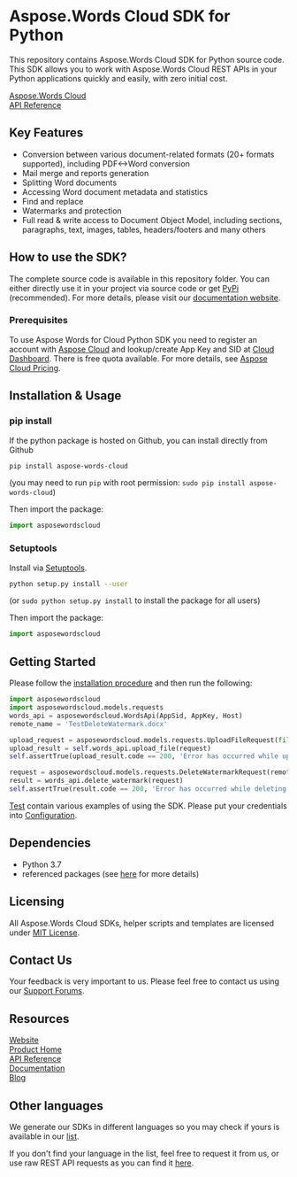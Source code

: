 # Aspose.Words Cloud SDK for Python
This repository contains Aspose.Words Cloud SDK for Python source code. This SDK allows you to work with Aspose.Words Cloud REST APIs in your Python applications quickly and easily, with zero initial cost.

[Aspose.Words Cloud](https://products.aspose.cloud/words/family "Aspose.Words Cloud")  
[API Reference](https://apireference.aspose.cloud/words/)  

## Key Features
* Conversion between various document-related formats (20+ formats supported), including PDF<->Word conversion
* Mail merge and reports generation 
* Splitting Word documents
* Accessing Word document metadata and statistics
* Find and replace
* Watermarks and protection
* Full read & write access to Document Object Model, including sections, paragraphs, text, images, tables, headers/footers and many others

## How to use the SDK?
The complete source code is available in this repository folder. You can either directly use it in your project via source code or get [PyPi](https://pypi.org/project/asposewordscloud) (recommended). For more details, please visit our [documentation website](https://docs.aspose.cloud/display/wordscloud/Available+SDKs).

### Prerequisites

To use Aspose Words for Cloud Python SDK you need to register an account with [Aspose Cloud](https://www.aspose.cloud/) and lookup/create App Key and SID at [Cloud Dashboard](https://dashboard.aspose.cloud/#/apps). There is free quota available. For more details, see [Aspose Cloud Pricing](https://purchase.aspose.cloud/pricing).

## Installation & Usage
### pip install

If the python package is hosted on Github, you can install directly from Github

```sh
pip install aspose-words-cloud
```
(you may need to run `pip` with root permission: `sudo pip install aspose-words-cloud`)

Then import the package:
```python
import asposewordscloud
```

### Setuptools

Install via [Setuptools](http://pypi.python.org/pypi/setuptools).

```sh
python setup.py install --user
```
(or `sudo python setup.py install` to install the package for all users)

Then import the package:
```python
import asposewordscloud
```

## Getting Started

Please follow the [installation procedure](#installation--usage) and then run the following:

```python
import asposewordscloud
import asposewordscloud.models.requests
words_api = asposewordscloud.WordsApi(AppSid, AppKey, Host)
remote_name = 'TestDeleteWatermark.docx'

upload_request = asposewordscloud.models.requests.UploadFileRequest(file, remote_name)
upload_result = self.words_api.upload_file(request)
self.assertTrue(upload_result.code == 200, 'Error has occurred while uploading document')

request = asposewordscloud.models.requests.DeleteWatermarkRequest(remote_name)
result = words_api.delete_watermark(request)
self.assertTrue(result.code == 200, 'Error has occurred while deleting document watermark')

```

[Test](test/) contain various examples of using the SDK.
Please put your credentials into [Configuration](asposewordscloud/configuration.py).

## Dependencies
- Python 3.7
- referenced packages (see [here](setup.py) for more details)

## Licensing
 
All Aspose.Words Cloud SDKs, helper scripts and templates are licensed under [MIT License](https://github.com/aspose-words-cloud/aspose-words-cloud-python/blob/master/LICENSE). 

## Contact Us
Your feedback is very important to us. Please feel free to contact us using our [Support Forums](https://forum.aspose.cloud/c/words).

## Resources
 
[Website](https://www.aspose.cloud/)  
[Product Home](https://products.aspose.cloud/words/family)  
[API Reference](https://apireference.aspose.cloud/words/)  
[Documentation](https://docs.aspose.cloud/display/wordscloud/Home)  
[Blog](https://blog.aspose.cloud/category/words/) 
 
## Other languages
We generate our SDKs in different languages so you may check if yours is available in our [list](https://github.com/aspose-words-cloud).
 
If you don't find your language in the list, feel free to request it from us, or use raw REST API requests as you can find it [here](https://products.aspose.cloud/words/curl).
